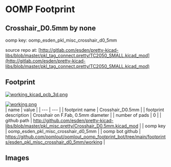# OOMP Footprint  
## Crosshair_D0.5mm  by none  
  
oomp key: oomp_esden_pkl_misc_crosshair_d0_5mm  
  
source repo at: [http://gitlab.com/esden/pretty-kicad-libs/blob/master/pkl_tag_connect.pretty/TC2050_SMALL.kicad_mod](http://gitlab.com/esden/pretty-kicad-libs/blob/master/pkl_tag_connect.pretty/TC2050_SMALL.kicad_mod)  
## Footprint  
  
[![working_kicad_pcb_3d.png](working_kicad_pcb_3d_600.png)](working_kicad_pcb_3d.png)  
  
[![working.png](working_600.png)](working.png)  
| name | value | 
| --- | --- | 
| footprint name | Crosshair_D0.5mm | 
| footprint description | Crosshair on F.Fab, 0.5mm diameter | 
| number of pads | 0 | 
| github path | http://github.com/esden/pretty-kicad-libs/blob/master/pkl_misc.pretty/Crosshair_D0.5mm.kicad_mod | 
| oomp key | oomp_esden_pkl_misc_crosshair_d0_5mm | 
| oomp bot github | https://github.com/oomlout/oomlout_oomp_footprint_bot/tree/main/footprints/esden_pkl_misc_crosshair_d0_5mm/working | 
## Images  
